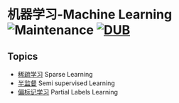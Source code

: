 # 机器学习-Machine Learning ![Maintenance](https://img.shields.io/maintenance/yes/2017.svg) [![DUB](https://img.shields.io/dub/l/vibe-d.svg)](LICENSE)


## Topics
- [稀疏学习](sparse_learning/sparse_learning.md) Sparse Learning
- [半监督](semi_supervised/semi_supervised.md) Semi supervised Learning
- [偏标记学习](partial_labels_learning/partial_labels_learning.md) Partial Labels Learning
